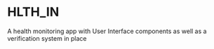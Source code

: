 # HLTH_IN
A health monitoring app with User Interface components as well as a verification system in place
